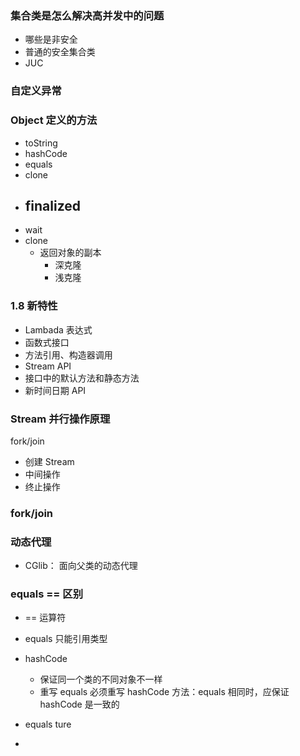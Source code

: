 ### 集合类是怎么解决高并发中的问题
- 哪些是非安全
- 普通的安全集合类
- JUC

### 自定义异常
### Object 定义的方法
- toString 
- hashCode
- equals
- clone
- finalized
	- 
- wait
- clone
	- 返回对象的副本
		- 深克隆
		- 浅克隆

### 1.8 新特性
- Lambada 表达式
- 函数式接口
- 方法引用、构造器调用
- Stream API
- 接口中的默认方法和静态方法
- 新时间日期 API

### Stream 并行操作原理
fork/join 
- 创建 Stream
- 中间操作
- 终止操作

### fork/join 

### 动态代理

- CGlib： 面向父类的动态代理

### equals == 区别
- == 运算符
- equals 只能引用类型

- hashCode 
	- 保证同一个类的不同对象不一样
	- 重写 equals 必须重写 hashCode 方法：equals 相同时，应保证hashCode 是一致的
- equals ture 
- 